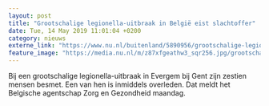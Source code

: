 ```yaml
---
layout: post
title: "Grootschalige legionella-uitbraak in België eist slachtoffer"
date: Tue, 14 May 2019 11:01:04 +0200
category: nieuws
externe_link: "https://www.nu.nl/buitenland/5890956/grootschalige-legionella-uitbraak-in-belgie-eist-slachtoffer.html"
feature_image: "https://media.nu.nl/m/z87xfgeathw3_sqr256.jpg/grootschalige-legionella-uitbraak-in-belgie-eist-slachtoffer.jpg"
---
```


Bij een grootschalige legionella-uitbraak in Evergem bij Gent zijn zestien mensen besmet. Een van hen is inmiddels overleden. Dat meldt het Belgische agentschap Zorg en Gezondheid maandag.
